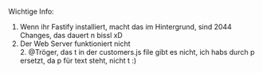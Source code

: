 Wichtige Info:
1. Wenn ihr Fastify installiert, macht das im Hintergrund, sind 2044 Changes, das dauert n bissl xD <br>
2. Der Web Server funktioniert nicht <br>2. @Tröger, das t in der customers.js file gibt es nicht, ich habs durch p ersetzt, da p für text steht, nicht t :)
